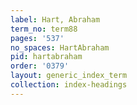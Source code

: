 ```yaml
---
label: Hart, Abraham
term_no: term88
pages: '537'
no_spaces: HartAbraham
pid: hartabraham
order: '0379'
layout: generic_index_term
collection: index-headings
---
```

